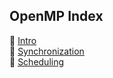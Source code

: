## OpenMP Index

📜 [Intro](intro) <br/>
📜 [Synchronization](synchronization) <br/>
📜 [Scheduling](scheduling) <br/>
